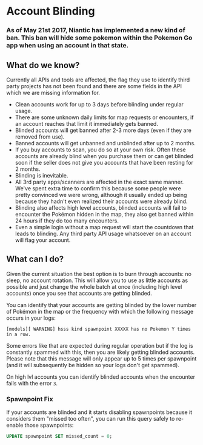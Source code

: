 # Account Blinding

### As of May 21st 2017, Niantic has implemented a new kind of ban. This ban will hide some pokemon within the Pokemon Go app when using an account in that state.

## What do we know?

Currently all APIs and tools are affected, the flag they use to identify third party projects has not been found and there are some fields in the API which we are missing information for.

 * Clean accounts work for up to 3 days before blinding under regular usage.
 * There are some unknown daily limits for map requests or encounters, if an account reaches that limit it immediately gets banned.
 * Blinded accounts will get banned after 2-3 more days (even if they are removed from use).
 * Banned accounts will get unbanned and unblinded after up to 2 months.
 * If you buy accounts to scan, you do so at your own risk. Often these accounts are already blind when you purchase them or can get blinded soon if the seller does not give you accounts that have been resting for 2 months.
 * Blinding is inevitable.
 * All 3rd party apps/scanners are affected in the exact same manner. We've spent extra time to confirm this because some people were pretty convinced we were wrong, although it usually ended up being because they hadn't even realized their accounts were already blind.
 * Blinding also affects high level accounts, blinded accounts will fail to encounter the Pokémon hidden in the map, they also get banned within 24 hours if they do too many encounters.
 * Even a simple login without a map request will start the countdown that leads to blinding. Any third party API usage whatsoever on an account will flag your account.

## What can I do?

Given the current situation the best option is to burn through accounts: no sleep, no account rotation. This will allow you to use as little accounts as possible and just change the whole batch at once (including high level accounts) once you see that accounts are getting blinded.

You can identify that your accounts are getting blinded by the lower number of Pokémon in the map or the frequency with which the following message occurs in your logs:

```
[models][ WARNING] hsss kind spawnpoint XXXXX has no Pokemon Y times in a row.
```

Some errors like that are expected during regular operation but if the log is constantly spammed with this, then you are likely getting blinded accounts. Please note that this message will only appear up to 5 times per spawnpoint (and it will subsequently be hidden so your logs don't get spammed).

On high lvl accounts you can identify blinded accounts when the encounter fails with the error `3`.

### Spawnpoint Fix

If your accounts are blinded and it starts disabling spawnpoints because it considers them "missed too often", you can run this query safely to re-enable those spawnpoints:
```sql
UPDATE spawnpoint SET missed_count = 0;
```
